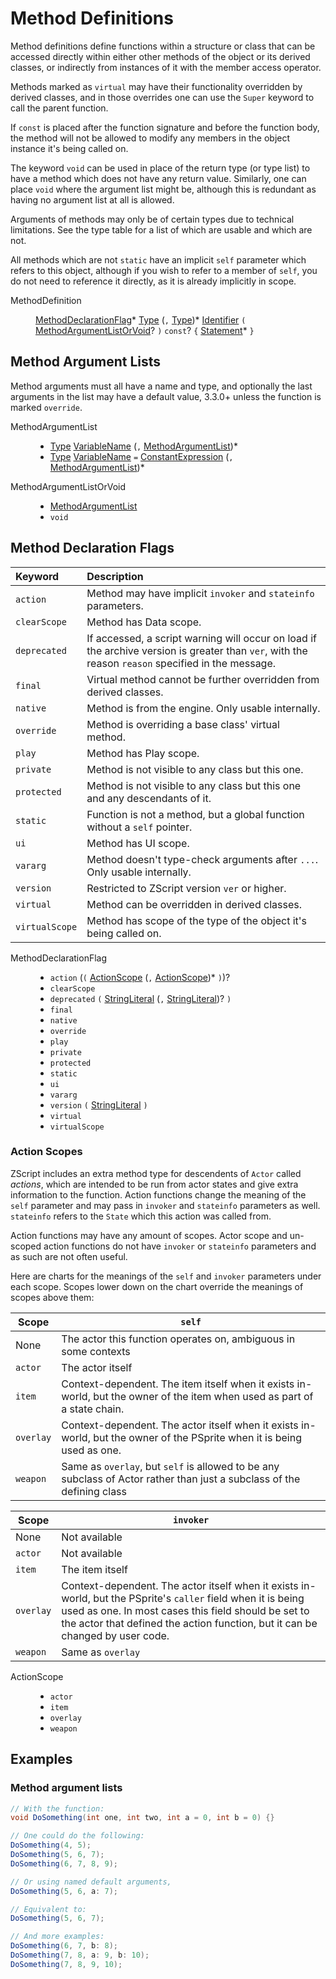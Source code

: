 # Method Definitions

Method definitions define functions within a structure or class that
can be accessed directly within either other methods of the object or
its derived classes, or indirectly from instances of it with the
member access operator.

Methods marked as `virtual` may have their functionality overridden by
derived classes, and in those overrides one can use the `Super`
keyword to call the parent function.

If `const` is placed after the function signature and before the
function body, the method will not be allowed to modify any members in
the object instance it's being called on.

The keyword `void` can be used in place of the return type (or type
list) to have a method which does not have any return value.
Similarly, one can place `void` where the argument list might be,
although this is redundant as having no argument list at all is
allowed.

Arguments of methods may only be of certain types due to technical
limitations. See the type table for a list of which are usable and
which are not.

All methods which are not `static` have an implicit `self` parameter
which refers to this object, although if you wish to refer to a member
of `self`, you do not need to reference it directly, as it is already
implicitly in scope.

<dl class="syn"><dt>MethodDefinition</dt><dd>

[MethodDeclarationFlag]* [Type] (`,` [Type])* [Identifier] `(`
[MethodArgumentListOrVoid]? `)` `const`? `{` [Statement]* `}`

</dd></dl>

<!-- toc -->

## Method Argument Lists

Method arguments must all have a name and type, and optionally the
last arguments in the list may have a default value, <span
class="label purple">3.3.0+</span> unless the function is marked
`override`.

<dl class="syn"><dt>MethodArgumentList</dt><dd>

* [Type] [VariableName] (`,` [MethodArgumentList])*
* [Type] [VariableName] `=` [ConstantExpression] (`,`
  [MethodArgumentList])*

</dd><dt>MethodArgumentListOrVoid</dt><dd>

* [MethodArgumentList]
* `void`

</dd></dl>

## Method Declaration Flags

| Keyword        | Description
| :------        | :----------
| `action`       | Method may have implicit `invoker` and `stateinfo` parameters.
| `clearScope`   | Method has Data scope.
| `deprecated`   | If accessed, a script warning will occur on load if the archive version is greater than `ver`, with the reason `reason` specified in the message.
| `final`        | Virtual method cannot be further overridden from derived classes.
| `native`       | Method is from the engine. Only usable internally.
| `override`     | Method is overriding a base class' virtual method.
| `play`         | Method has Play scope.
| `private`      | Method is not visible to any class but this one.
| `protected`    | Method is not visible to any class but this one and any descendants of it.
| `static`       | Function is not a method, but a global function without a `self` pointer.
| `ui`           | Method has UI scope.
| `vararg`       | Method doesn't type-check arguments after `...`. Only usable internally.
| `version`      | Restricted to ZScript version `ver` or higher.
| `virtual`      | Method can be overridden in derived classes.
| `virtualScope` | Method has scope of the type of the object it's being called on.

<dl class="syn"><dt>MethodDeclarationFlag</dt><dd>

* `action` (`(` [ActionScope] (`,` [ActionScope])* `)`)?
* `clearScope`
* `deprecated` `(` [StringLiteral] (`,` [StringLiteral])? `)`
* `final`
* `native`
* `override`
* `play`
* `private`
* `protected`
* `static`
* `ui`
* `vararg`
* `version` `(` [StringLiteral] `)`
* `virtual`
* `virtualScope`

</dd></dl>

### Action Scopes

ZScript includes an extra method type for descendents of `Actor`
called *actions*, which are intended to be run from actor states and
give extra information to the function. Action functions change the
meaning of the `self` parameter and may pass in `invoker` and
`stateinfo` parameters as well. `stateinfo` refers to the `State`
which this action was called from.

Action functions may have any amount of scopes. Actor scope and
un-scoped action functions do not have `invoker` or `stateinfo`
parameters and as such are not often useful.

Here are charts for the meanings of the `self` and `invoker`
parameters under each scope. Scopes lower down on the chart override
the meanings of scopes above them:

| Scope     | `self`
| -----     | ------
| None      | The actor this function operates on, ambiguous in some contexts
| `actor`   | The actor itself
| `item`    | Context-dependent. The item itself when it exists in-world, but the owner of the item when used as part of a state chain.
| `overlay` | Context-dependent. The actor itself when it exists in-world, but the owner of the PSprite when it is being used as one.
| `weapon`  | Same as `overlay`, but `self` is allowed to be any subclass of Actor rather than just a subclass of the defining class

| Scope     | `invoker`
| -----     | ---------
| None      | Not available
| `actor`   | Not available
| `item`    | The item itself
| `overlay` | Context-dependent. The actor itself when it exists in-world, but the PSprite's `caller` field when it is being used as one. In most cases this field should be set to the actor that defined the action function, but it can be changed by user code.
| `weapon`  | Same as `overlay`

<dl class="syn"><dt>ActionScope</dt><dd>

* `actor`
* `item`
* `overlay`
* `weapon`

</dd></dl>

## Examples

### Method argument lists

```csharp
// With the function:
void DoSomething(int one, int two, int a = 0, int b = 0) {}

// One could do the following:
DoSomething(4, 5);
DoSomething(5, 6, 7);
DoSomething(6, 7, 8, 9);

// Or using named default arguments,
DoSomething(5, 6, a: 7);

// Equivalent to:
DoSomething(5, 6, 7);

// And more examples:
DoSomething(6, 7, b: 8);
DoSomething(7, 8, a: 9, b: 10);
DoSomething(7, 8, 9, 10);
```

[^1]: {{#include ../Labels/Todo.md}} Sometimes. In some contexts, the
`self` pointer will not be ambiguous.

[ConstantExpression]: Expressions.md#constant-expressions
[Identifier]: Fundamentals.md#identifiers
[Statement]: Statements.md#statements
[StringLiteral]: Fundamentals.md#string-literals
[Type]: Types.md#types
[VariableName]: Types.md#variable-names

[ActionScope]: #action-scopes
[MethodArgumentListOrVoid]: #method-argument-lists
[MethodArgumentList]: #method-argument-lists
[MethodDeclarationFlag]: #method-declaration-flags
